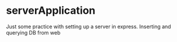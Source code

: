 # serverApplication
Just some practice with setting up a server in express.
Inserting and querying DB from web
